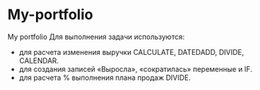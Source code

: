 # My-portfolio
My portfolio
Для выполнения задачи используются:
- для расчета изменения выручки CALCULATE, DATEDADD, DIVIDE, CALENDAR.
- для создания записей «Выросла», «сократилась» переменные и IF.
- для расчета % выполнения плана продаж DIVIDE.
